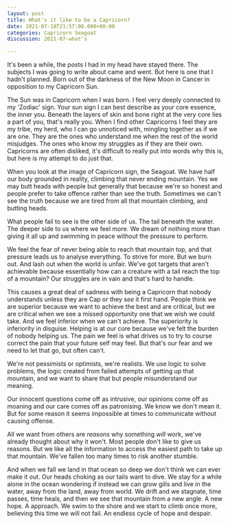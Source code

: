 ```yaml
---
layout: post
title: What's it like to be a Capricorn?
date: 2021-07-10T21:57:00.000+00:00
categories: Capricorn Seagoat
discussion: 2021-07-what's

---
```

It's been a while, the posts I had in my head have stayed there. The subjects I was going to write about came and went. But here is one that I hadn't planned. Born out of the darkness of the New Moon in Cancer in opposition to my Capricorn Sun.

The Sun was in Capricorn when I was born. I feel very deeply connected to my 'Zodiac' sign. Your sun sign I can best describe as your core essence, the inner you. Beneath the layers of skin and bone right at the very core lies a part of you, that's really you. When I find other Capricorns I feel they are my tribe, my herd, who I can go unnoticed with, mingling together as if we are one. They are the ones who understand me when the rest of the world misjudges. The ones who know my struggles as if they are their own. Capricorns are often disliked, it's difficult to really put into words why this is, but here is my attempt to do just that. <!--more-->

When you look at the image of Capricorn sign, the Seagoat. We have half our body grounded in reality, climbing that never ending mountain. Yes we may butt heads with people but generally that because we're so honest and people prefer to take offence rather than see the truth. Sometimes we can't see the truth because we are tired from all that mountain climbing, and butting heads.

What people fail to see is the other side of us. The tail beneath the water. The deeper side to us where we feel more. We dream of nothing more than giving it all up and swimming in peace without the pressure to perform.

We feel the fear of never being able to reach that mountain top, and that pressure leads us to analyse everything. To strive for more. But we burn out. And lash out when the world is unfair. We've got targets that aren't achievable because essentially how can a creature with a tail reach the top of a mountain? Our struggles are in vain and that's hard to handle.

This causes a great deal of sadness with being a Capricorn that nobody understands unless they are Cap or they _see_ it first hand. People think we are superior because we want to achieve the best and are critical, but we are critical when we see a missed opportunity one that we wish we could take. And we feel inferior when we can't achieve. The superiority is inferiority in disguise. Helping is at our core because we've felt the burden of nobody helping us. The pain we feel is what drives us to try to course correct the pain that your future self may feel. But that's our fear and we need to let that go, but often can't.

We're not pessimists or optimists, we're realists. We use logic to solve problems, the logic created from failed attempts of getting up that mountain, and we want to share that but people misunderstand our meaning.

Our innocent questions come off as intrusive, our opinions come off as moaning and our care comes off as patronising. We know we don't mean it. But for some reason it seems impossible at times to communicate without causing offense.

All we want from others are _reasons_ why something _will_ work, we've already thought about why it won't. Most people don't like to give us reasons. But we like all the information to access the easiest path to take up that mountain. We've fallen too many times to risk another stumble.

And when we fall we land in that ocean so deep we don't think we can ever make it out. Our heads choking as our tails want to dive. We stay for a while alone in the ocean wondering if instead we can grow gills and live in the water, away from the land, away from world. We drift and we stagnate, time passes, time heals, and then we see that mountain from a new angle. A new hope. A approach. We swim to the shore and we start to climb once more, believing this time we will not fail. An endless cycle of hope and despair.
